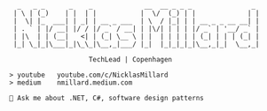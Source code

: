 ```
  _   _ _      _    _             __  __ _ _ _               _ 
 | \ | (_)    | |  | |           |  \/  (_) | |             | |
 |  \| |_  ___| | _| | __ _ ___  | \  / |_| | | __ _ _ __ __| |
 | . ` | |/ __| |/ / |/ _` / __| | |\/| | | | |/ _` | '__/ _` |
 | |\  | | (__|   <| | (_| \__ \ | |  | | | | | (_| | | | (_| |
 |_| \_|_|\___|_|\_\_|\__,_|___/ |_|  |_|_|_|_|\__,_|_|  \__,_|
           
                    TechLead | Copenhagen

> youtube   youtube.com/c/NicklasMillard
> medium    nmillard.medium.com

💬 Ask me about .NET, C#, software design patterns

```
<!--
**NMillard/NMillard** is a ✨ _special_ ✨ repository because its `README.md` (this file) appears on your GitHub profile.

Here are some ideas to get you started:

- 🔭 I’m currently working on ...
- 🌱 I’m currently learning ...
- 👯 I’m looking to collaborate on ...
- 🤔 I’m looking for help with ...
- 💬 Ask me about ...
- 📫 How to reach me: ...
- 😄 Pronouns: ...
- ⚡ Fun fact: ...
-->
